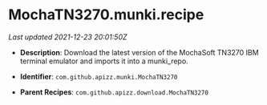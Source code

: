 # MochaTN3270.munki.recipe

_Last updated 2021-12-23 20:01:50Z_

- **Description**: Download the latest version of the MochaSoft TN3270 IBM terminal emulator and imports it into a munki_repo.

- **Identifier**: `com.github.apizz.munki.MochaTN3270`

- **Parent Recipes**: `com.github.apizz.download.MochaTN3270`
